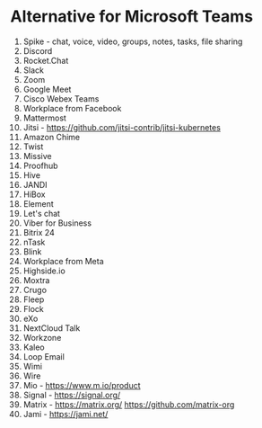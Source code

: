 # Alternative for Microsoft Teams
1. Spike - chat, voice, video, groups, notes, tasks, file sharing
2. Discord
3. Rocket.Chat
4. Slack
5. Zoom
6. Google Meet
7. Cisco Webex Teams
8. Workplace from Facebook
9. Mattermost
10. Jitsi - https://github.com/jitsi-contrib/jitsi-kubernetes
11. Amazon Chime
12. Twist
13. Missive
14. Proofhub
15. Hive
16. JANDI
17. HiBox
18. Element
19. Let's chat
20. Viber for Business
21. Bitrix 24
22. nTask
23. Blink
24. Workplace from Meta
25. Highside.io
26. Moxtra
27. Crugo
28. Fleep
29. Flock
30. eXo
31. NextCloud Talk
32. Workzone
33. Kaleo
34. Loop Email
35. Wimi
36. Wire
37. Mio - https://www.m.io/product
38. Signal - https://signal.org/
39. Matrix - https://matrix.org/ https://github.com/matrix-org
40. Jami - https://jami.net/
